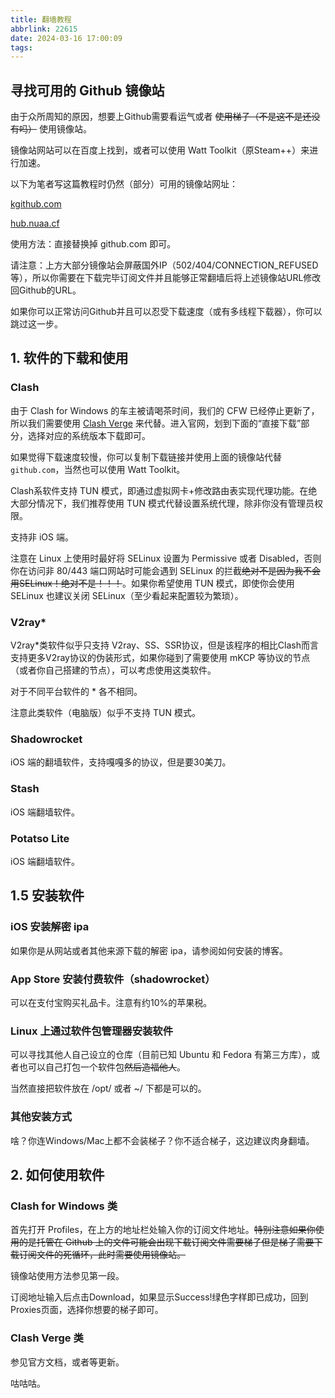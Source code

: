 ```yaml
---
title: 翻墙教程
abbrlink: 22615
date: 2024-03-16 17:00:09
tags:
---
```


## 寻找可用的 Github 镜像站

由于众所周知的原因，想要上Github需要看运气或者 ~~使用梯子（不是这不是还没有吗）~~ 使用镜像站。

镜像站网站可以在百度上找到，或者可以使用 Watt Toolkit（原Steam++）来进行加速。

以下为笔者写这篇教程时仍然（部分）可用的镜像站网址：

[kgithub.com](https://www.kgithub.com)

[hub.nuaa.cf](https://hub.nuaa.cf)

使用方法：直接替换掉 github.com 即可。

请注意：上方大部分镜像站会屏蔽国外IP（502/404/CONNECTION_REFUSED等），所以你需要在下载完毕订阅文件并且能够正常翻墙后将上述镜像站URL修改回Github的URL。

如果你可以正常访问Github并且可以忍受下载速度（或有多线程下载器），你可以跳过这一步。

## 1. 软件的下载和使用

### Clash

由于 Clash for Windows 的车主被请喝茶时间，我们的 CFW 已经停止更新了，所以我们需要使用 [Clash Verge](https://clashverge.net) 来代替。进入官网，划到下面的“直接下载”部分，选择对应的系统版本下载即可。

如果觉得下载速度较慢，你可以复制下载链接并使用上面的镜像站代替 `github.com`，当然也可以使用 Watt Toolkit。

Clash系软件支持 TUN 模式，即通过虚拟网卡+修改路由表实现代理功能。在绝大部分情况下，我们推荐使用 TUN 模式代替设置系统代理，除非你没有管理员权限。

支持非 iOS 端。

注意在 Linux 上使用时最好将 SELinux 设置为 Permissive 或者 Disabled，否则你在访问非 80/443 端口网站时可能会遇到 SELinux 的拦截~~绝对不是因为我不会用SELinux！绝对不是！！！~~。如果你希望使用 TUN 模式，即使你会使用 SELinux 也建议关闭 SELinux（至少看起来配置较为繁琐）。

### V2ray*

<!-- 如果你想要自己搭建一个梯子并且不希望被光速ban掉（据说工信部已经能够解密使用 Shadowsocks(SS) 和 ShadowsockR(SSR) 协议的通讯流量内容，真实性未知） -->

V2ray*类软件似乎只支持 V2ray、SS、SSR协议，但是该程序的相比Clash而言支持更多V2ray协议的伪装形式，如果你碰到了需要使用 mKCP 等协议的节点（或者你自己搭建的节点），可以考虑使用这类软件。

对于不同平台软件的 * 各不相同。

注意此类软件（电脑版）似乎不支持 TUN 模式。

### Shadowrocket

iOS 端的翻墙软件，支持嘎嘎多的协议，但是要30美刀。

### Stash

iOS 端翻墙软件。

### Potatso Lite

iOS 端翻墙软件。

## 1.5 安装软件

### iOS 安装解密 ipa

如果你是从网站或者其他来源下载的解密 ipa，请参阅如何安装的博客。

### App Store 安装付费软件（shadowrocket）

可以在支付宝购买礼品卡。注意有约10%的苹果税。

### Linux 上通过软件包管理器安装软件

可以寻找其他人自己设立的仓库（目前已知 Ubuntu 和 Fedora 有第三方库），或者也可以自己打包一个软件包~~然后造福他人~~。

当然直接把软件放在 /opt/ 或者 ~/ 下都是可以的。

### 其他安装方式

啥？你连Windows/Mac上都不会装梯子？你不适合梯子，这边建议肉身翻墙。

## 2. 如何使用软件

### Clash for Windows 类

首先打开 Profiles，在上方的地址栏处输入你的订阅文件地址。~~特别注意如果你使用的是托管在 Github 上的文件可能会出现下载订阅文件需要梯子但是梯子需要下载订阅文件的死循环，此时需要使用镜像站。~~

镜像站使用方法参见第一段。

订阅地址输入后点击Download，如果显示Success!绿色字样即已成功，回到Proxies页面，选择你想要的梯子即可。

### Clash Verge 类

参见官方文档，或者等更新。

咕咕咕。

<!-- ## 3. 如何搭一个自己的梯子

### 提醒事项

1. 如果你希望搭建自己的梯子并且在Clash上使用，那么一般建议使用V2ray/Trojan/Hysteria协议，前两者需要域名（如果需要在Clash上使用并且较稳定），而后者据作者本人使用可用性甚至在部分情况下低于SS/SSR，所以如果你想要搭建自己的梯子，那么你应当购买一个域名，此处不过多赘述。 -->
